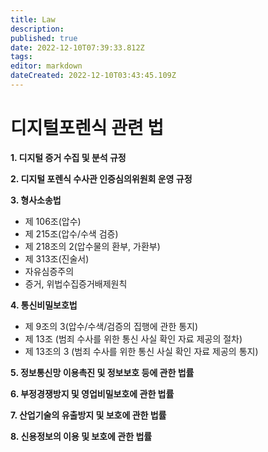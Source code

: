 ```yaml
---
title: Law
description: 
published: true
date: 2022-12-10T07:39:33.812Z
tags: 
editor: markdown
dateCreated: 2022-12-10T03:43:45.109Z
---
```


# 디지털포렌식 관련 법

**1. 디지털 증거 수집 및 분석 규정**

**2. 디지털 포렌식 수사관 인증심의위원회 운영 규정**

**3. 형사소송법** 
- 제 106조(압수)
- 제 215조(압수/수색 검증)
- 제 218조의 2(압수물의 환부, 가환부)
- 제 313조(진술서)
- 자유심증주의
- 증거, 위법수집증거배제원칙

**4. 통신비밀보호법**
- 제 9조의 3(압수/수색/검증의 집행에 관한 통지)
- 제 13조 (범죄 수사를 위한 통신 사실 확인 자료 제공의 절차)
- 제 13조의 3 (범죄 수사를 위한 통신 사실 확인 자료 제공의 통지)

**5. 정보통신망 이용촉진 및 정보보호 등에 관한 법률**

**6. 부정경쟁방지 및 영업비밀보호에 관한 법률**

**7. 산업기술의 유출방지 및 보호에 관한 법률**

**8. 신용정보의 이용 및 보호에 관한 법률**


